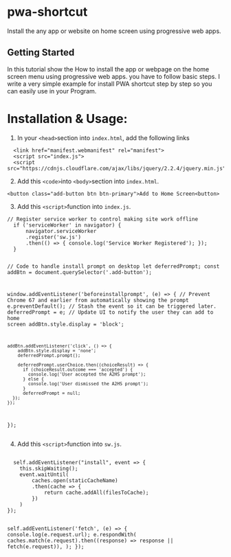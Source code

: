 # pwa-shortcut
Install the any app or website on home screen using progressive web apps.
<h2>Getting Started</h2>
<p>In this tutorial show the How to install the app or webpage on the home screen menu using progressive web apps. you have to follow basic steps. I write a very simple example for install PWA shortcut step by step so you can easily use in your Program.
</p>
<h1>Installation & Usage:</h1>
<ol><li>In your <code>&lt;head&gt;</code>section into <code>index.html</code>, add the following links</li></ol>
<pre><code>  &lt;link href="manifest.webmanifest" rel="manifest"&gt;</code>
<code>  &lt;script src="index.js"&gt;</code>
<code>  &lt;script src="https://cdnjs.cloudflare.com/ajax/libs/jquery/2.2.4/jquery.min.js"&gt;</code></pre>
<ol start="2"><li>Add this <code>&lt;code&gt;</code>into <code>&lt;body&gt;</code>section into <code>index.html</code>.</li></ol>
<pre><code>&lt;button class="add-button btn btn-primary">Add to Home Screen&lt;button&gt;</code></pre>
<ol start="3"><li>Add this <code>&lt;script&gt;</code>function into <code>index.js</code>.</li></ol>
<pre><code>// Register service worker to control making site work offline
  if ('serviceWorker' in navigator) {
      navigator.serviceWorker
      .register('sw.js')
      .then(() => { console.log('Service Worker Registered'); });
  }

  // Code to handle install prompt on desktop
  let deferredPrompt;
  const addBtn = document.querySelector('.add-button');

  window.addEventListener('beforeinstallprompt', (e) => {
    // Prevent Chrome 67 and earlier from automatically showing the prompt
    e.preventDefault();
    // Stash the event so it can be triggered later.
    deferredPrompt = e;
    // Update UI to notify the user they can add to home screen
    addBtn.style.display = 'block';

    addBtn.addEventListener('click', () => {
        addBtn.style.display = 'none';
        deferredPrompt.prompt();

        deferredPrompt.userChoice.then((choiceResult) => {
          if (choiceResult.outcome === 'accepted') {
            console.log('User accepted the A2HS prompt');
          } else {
            console.log('User dismissed the A2HS prompt');
          }
          deferredPrompt = null;
      });
    });
  });
</code></pre>
<ol start="4"><li>Add this <code>&lt;script&gt;</code>function into <code>sw.js</code>.</li></ol>
<pre><code>
  self.addEventListener("install", event => {
    this.skipWaiting();
    event.waitUntil(
        caches.open(staticCacheName)
        .then(cache => {
            return cache.addAll(filesToCache);
        })
    )
});

self.addEventListener('fetch', (e) => {
      console.log(e.request.url);
       e.respondWith(
          caches.match(e.request).then((response) => response || fetch(e.request)),
      );
});
</code></pre>
